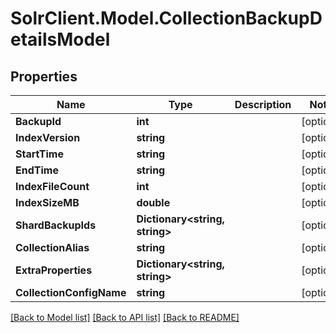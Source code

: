 # SolrClient.Model.CollectionBackupDetailsModel

## Properties

Name | Type | Description | Notes
------------ | ------------- | ------------- | -------------
**BackupId** | **int** |  | [optional] 
**IndexVersion** | **string** |  | [optional] 
**StartTime** | **string** |  | [optional] 
**EndTime** | **string** |  | [optional] 
**IndexFileCount** | **int** |  | [optional] 
**IndexSizeMB** | **double** |  | [optional] 
**ShardBackupIds** | **Dictionary&lt;string, string&gt;** |  | [optional] 
**CollectionAlias** | **string** |  | [optional] 
**ExtraProperties** | **Dictionary&lt;string, string&gt;** |  | [optional] 
**CollectionConfigName** | **string** |  | [optional] 

[[Back to Model list]](../README.md#documentation-for-models) [[Back to API list]](../README.md#documentation-for-api-endpoints) [[Back to README]](../README.md)

